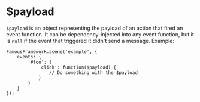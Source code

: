 # $payload

`$payload` is an object representing the payload of an action that fired an event function. It can be dependency-injected into any event function, but it is `null` if the event that triggered it didn't send a message. Example:

```
FamousFramework.scene('example', {
    events: {
        '#foo': {
            'click': function($payload) {
                // Do something with the $payload
            }
        }
    }
});
```

